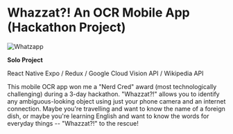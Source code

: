 # Whazzat?! An OCR Mobile App (Hackathon Project)

![Whatzapp](http://wendysung.com/whazzat.png)

**Solo Project**

React Native Expo / Redux / Google Cloud Vision API / Wikipedia API

This mobile OCR app won me a "Nerd Cred" award (most technologically challenging) during a 3-day hackathon. "Whazzat?!" allows you to identify any ambiguous-looking object using just your phone camera and an internet connection. Maybe you're travelling and want to know the name of a foreign dish, or maybe you're learning English and want to know the words for everyday things -- "Whazzat?!" to the rescue!
